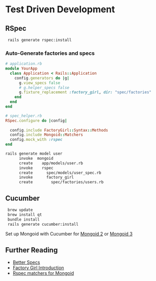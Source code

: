 # Test Driven Development


## RSpec

```bash
 rails generate rspec:install
```

### Auto-Generate factories and specs

```ruby
# application.rb
module YourApp
  class Application < Rails::Application
    config.generators do |g|
      g.view_specs false
      # g.helper_specs false
      g.fixture_replacement :factory_girl, dir: "spec/factories"
    end
  end
end
```

```ruby
# spec_helper.rb
RSpec.configure do |config|
  
  config.include FactoryGirl::Syntax::Methods
  config.include Mongoid::Matchers
  config.mock_with :rspec
end
```

```bash
rails generate model user
      invoke  mongoid
      create    app/models/user.rb
      invoke    rspec
      create      spec/models/user_spec.rb
      invoke      factory_girl
      create        spec/factories/users.rb
```



## Cucumber

```bash
 brew update
 brew install qt
 bundle install
 rails generate cucumber:install
```

Set up Mongoid with Cucumber for [Mongoid 2][cukemongoid2] or [Mongoid 3][cukemongoid3]


## Further Reading

* [Better Specs](http://betterspecs.org)
* [Factory Girl Introduction](https://github.com/thoughtbot/factory_girl/blob/master/GETTING_STARTED.md)
* [Rspec matchers for Mongoid](https://github.com/evansagge/mongoid-rspec)

[cukemongoid3]: http://adventuresincoding.com/2012/05/how-to-configure-cucumber-and-rspec-to-work-with-mongoid-30
[cukemongoid2]: http://adventuresincoding.com/2010/07/how-to-configure-cucumber-and-rspec-to-work-with-mongoid/

